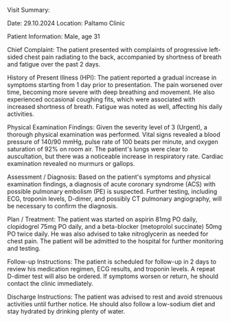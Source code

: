 Visit Summary:

Date: 29.10.2024
Location: Paltamo Clinic

Patient Information:
Male, age 31

Chief Complaint:
The patient presented with complaints of progressive left-sided chest pain radiating to the back, accompanied by shortness of breath and fatigue over the past 2 days.

History of Present Illness (HPI):
The patient reported a gradual increase in symptoms starting from 1 day prior to presentation. The pain worsened over time, becoming more severe with deep breathing and movement. He also experienced occasional coughing fits, which were associated with increased shortness of breath. Fatigue was noted as well, affecting his daily activities.

Physical Examination Findings:
Given the severity level of 3 (Urgent), a thorough physical examination was performed. Vital signs revealed a blood pressure of 140/90 mmHg, pulse rate of 100 beats per minute, and oxygen saturation of 92% on room air. The patient's lungs were clear to auscultation, but there was a noticeable increase in respiratory rate. Cardiac examination revealed no murmurs or gallops.

Assessment / Diagnosis:
Based on the patient's symptoms and physical examination findings, a diagnosis of acute coronary syndrome (ACS) with possible pulmonary embolism (PE) is suspected. Further testing, including ECG, troponin levels, D-dimer, and possibly CT pulmonary angiography, will be necessary to confirm the diagnosis.

Plan / Treatment:
The patient was started on aspirin 81mg PO daily, clopidogrel 75mg PO daily, and a beta-blocker (metoprolol succinate) 50mg PO twice daily. He was also advised to take nitroglycerin as needed for chest pain. The patient will be admitted to the hospital for further monitoring and testing.

Follow-up Instructions:
The patient is scheduled for follow-up in 2 days to review his medication regimen, ECG results, and troponin levels. A repeat D-dimer test will also be ordered. If symptoms worsen or return, he should contact the clinic immediately.

Discharge Instructions:
The patient was advised to rest and avoid strenuous activities until further notice. He should also follow a low-sodium diet and stay hydrated by drinking plenty of water.